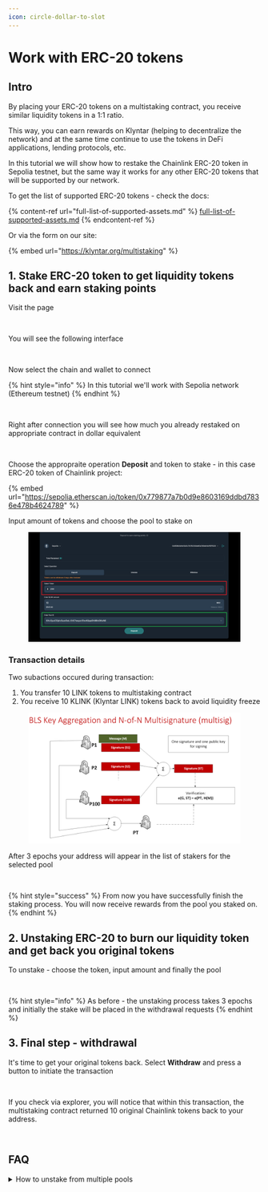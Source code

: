 ```yaml
---
icon: circle-dollar-to-slot
---
```


# Work with ERC-20 tokens

## Intro

By placing your ERC-20 tokens on a multistaking contract, you receive similar liquidity tokens in a 1:1 ratio.

This way, you can earn rewards on Klyntar (helping to decentralize the network) and at the same time continue to use the tokens in DeFi applications, lending protocols, etc.

In this tutorial we will show how to restake the Chainlink ERC-20 token in Sepolia testnet, but the same way it works for any other ERC-20 tokens that will be supported by our network.

To get the list of supported ERC-20 tokens - check the docs:

{% content-ref url="full-list-of-supported-assets.md" %}
[full-list-of-supported-assets.md](full-list-of-supported-assets.md)
{% endcontent-ref %}

Or via the form on our site:

{% embed url="https://klyntar.org/multistaking" %}

## 1. Stake ERC-20 token to get liquidity tokens back and earn staking points

Visit the page

<figure><img src="../../../.gitbook/assets/image (77).png" alt=""><figcaption></figcaption></figure>

You will see the following interface

<figure><img src="../../../.gitbook/assets/image (78).png" alt=""><figcaption></figcaption></figure>

Now select the chain and wallet to connect

{% hint style="info" %}
In this tutorial we'll work with Sepolia network (Ethereum testnet)
{% endhint %}

<figure><img src="../../../.gitbook/assets/image (79).png" alt=""><figcaption></figcaption></figure>

Right after connection you will see how much you already restaked on appropriate contract in dollar equivalent

<figure><img src="../../../.gitbook/assets/image (80).png" alt=""><figcaption></figcaption></figure>

Choose the appropraite operation **Deposit** and token to stake - in this case ERC-20 token of Chainlink project:

{% embed url="https://sepolia.etherscan.io/token/0x779877a7b0d9e8603169ddbd7836e478b4624789" %}

Input amount of tokens and choose the pool to stake on

<figure><img src="../../../.gitbook/assets/image (1) (1) (1) (1) (1) (1) (1) (1).png" alt=""><figcaption></figcaption></figure>

### Transaction details

Two subactions occured during transaction:

1. You transfer 10 LINK tokens to multistaking contract
2. You receive 10 KLINK (Klyntar LINK) tokens back to avoid liquidity freeze

<figure><img src="../../../.gitbook/assets/image (2) (1) (1) (1) (1).png" alt=""><figcaption></figcaption></figure>

After 3 epochs your address will appear in the list of stakers for the selected pool

<figure><img src="../../../.gitbook/assets/image (3) (1) (1) (1).png" alt=""><figcaption></figcaption></figure>

{% hint style="success" %}
From now you have successfully finish the staking process. You will now receive rewards from the pool you staked on.
{% endhint %}

## 2. Unstaking ERC-20 to burn our liquidity token and get back you original tokens

To unstake - choose the token, input amount and finally the pool

<figure><img src="../../../.gitbook/assets/image (5) (1).png" alt=""><figcaption></figcaption></figure>

{% hint style="info" %}
As before - the unstaking process takes 3 epochs and initially the stake will be placed in the withdrawal requests
{% endhint %}

## 3. Final step - withdrawal

It's time to get your original tokens back. Select **Withdraw** and press a button to initiate the transaction

<figure><img src="../../../.gitbook/assets/image (6) (1).png" alt=""><figcaption></figcaption></figure>

If you check via explorer, you will notice that within this transaction, the multistaking contract returned 10 original Chainlink tokens back to your address.

<figure><img src="../../../.gitbook/assets/image (7) (1).png" alt=""><figcaption></figcaption></figure>

## FAQ

<details>

<summary>How to unstake from multiple pools</summary>

TODO

</details>

